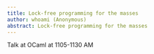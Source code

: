 ```yaml
---
title: Lock-free programming for the masses
author: whoami (Anonymous)
abstract: Lock-free programming for the masses
---
```


Talk at OCaml at 1105-1130 AM
